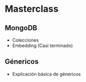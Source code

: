 # Masterclass 

## MongoDB

* Colecciones
* Embedding (Casi terminado)

## Génericos

* Explicación básica de génericos

